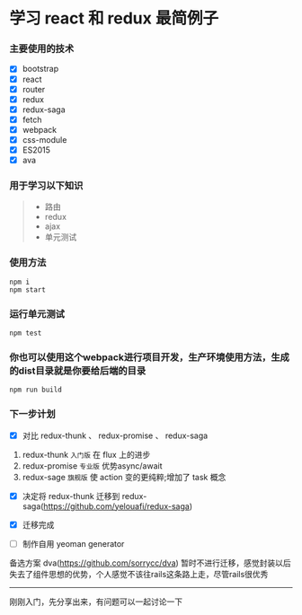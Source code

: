 # 学习 react 和 redux 最简例子

### 主要使用的技术
- [x] bootstrap
- [x] react
- [x] router
- [x] redux
- [x] redux-saga
- [x] fetch
- [x] webpack
- [x] css-module
- [x] ES2015
- [x] ava

### 用于学习以下知识
> * 路由
> * redux
> * ajax
> * 单元测试

### 使用方法
```
npm i
npm start
```

### 运行单元测试
```
npm test
```

### 你也可以使用这个webpack进行项目开发，生产环境使用方法，生成的dist目录就是你要给后端的目录
```
npm run build
```

### 下一步计划
- [x] 对比 redux-thunk 、 redux-promise 、 redux-saga
1. redux-thunk `入门版` 在 flux 上的进步
2. redux-promise `专业版` 优势async/await
3. redux-sage `旗舰版` 使 action 变的更纯粹;增加了 task 概念
- [x] 决定将 redux-thunk 迁移到 redux-saga(https://github.com/yelouafi/redux-saga)
- [x] 迁移完成
- [ ] 制作自用 yeoman generator


备选方案 dva(https://github.com/sorrycc/dva) 暂时不进行迁移，感觉封装以后失去了组件思想的优势，个人感觉不该往rails这条路上走，尽管rails很优秀

------
刚刚入门，先分享出来，有问题可以一起讨论一下